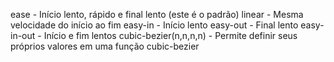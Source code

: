 ease - Início lento, rápido e final lento (este é o padrão)
linear - Mesma velocidade do início ao fim
easy-in - Início lento
easy-out - Final lento
easy-in-out - Início e fim lentos
cubic-bezier(n,n,n,n) - Permite definir seus próprios valores em uma função cubic-bezier